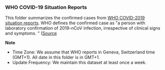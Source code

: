 ### WHO COVID-19 Situation Reports

This folder summarizes the confirmed cases from [WHO COVID-2019 situation reports](https://www.who.int/emergencies/diseases/novel-coronavirus-2019/situation-reports/ "WHO COVID-2019 situation reports"). WHO defines the confirmed case as "a person with laboratory confirmation of 2019-nCoV infection, irrespective of clinical signs and symptoms. " ([Source](https://www.who.int/publications-detail/global-surveillance-for-human-infection-with-novel-coronavirus-(2019-ncov))

**Note**
- Time Zone: We assume that WHO reports in Geneva, Switzerland time (GMT+1). All date in this folder is in GMT+1.
- Update Frequency: We maintain this dataset at least once a week.